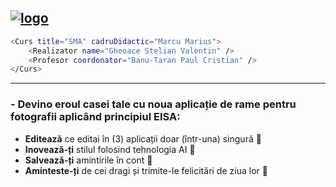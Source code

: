 <a href="https://ibb.co/FwGNFRP"><img src="https://i.ibb.co/58qtPb7/logo.png" alt="logo" border="0"></a>
---
```bash
<Curs title="SMA" cadruDidactic="Marcu Marius">
    <Realizator name="Gheoace Stelian Valentin" />
    <Profesor coordonator="Banu-Taran Paul Cristian" />
</Curs>
```
---

### - Devino eroul casei tale cu noua aplicație de rame pentru fotografii aplicând principiul <b>EISA</b>:
- <b>Editează</b> ce editai în (3) aplicații doar (într-una) singură 📸
- <b>Inovează-ți</b> stilul folosind tehnologia AI 🤖
- <b>Salvează-ți</b> amintirile în cont  💾
- <b>Aminteste-ți</b> de cei dragi și trimite-le felicitări de ziua lor 🎂